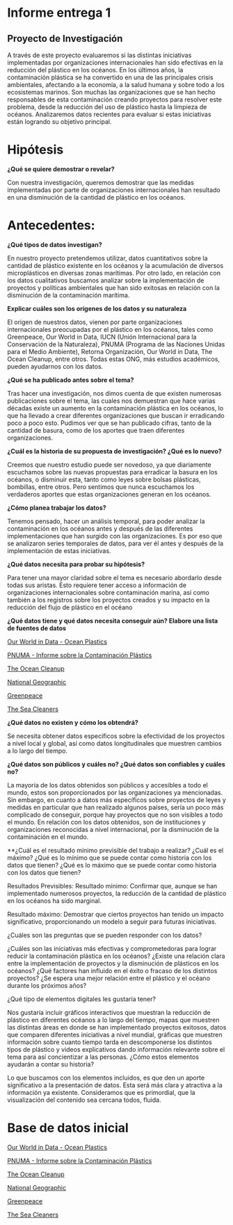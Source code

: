 # Informe entrega 1

## Proyecto de Investigación 

A través de este  proyecto evaluaremos si las distintas iniciativas implementadas por organizaciones internacionales han sido efectivas en la reducción del plástico en los océanos. 
En los últimos años, la contaminación plástica se ha convertido en una de las principales crisis ambientales, afectando a la economía, a la salud humana y sobre todo a los ecosistemas marinos. Son muchas las organizaciones que se  han hecho responsables de esta contaminación creando proyectos para resolver este problema, desde la reducción del uso de plástico hasta la limpieza de océanos. Analizaremos datos recientes para evaluar si estas iniciativas están logrando su objetivo principal.

# Hipótesis 
**¿Qué se quiere demostrar o revelar?**

Con nuestra investigación, queremos demostrar que las medidas implementadas por parte de organizaciones internacionales han resultado en una disminución de la cantidad de plástico en los océanos.

# Antecedentes:

**¿Qué tipos de datos investigan?**

En nuestro proyecto pretendemos utilizar, datos cuantitativos sobre la cantidad de plástico existente en los océanos y la acumulación de diversos microplásticos en diversas zonas marítimas. Por otro lado, en relación con los datos cualitativos buscamos analizar sobre la implementación de proyectos y políticas ambientales que han sido exitosas en relación con la disminución de la contaminación marítima.

**Explicar cuáles son los orígenes de los datos y su naturaleza**

El origen de nuestros datos, vienen por parte organizaciones internacionales preocupadas por el plástico en los océanos, tales como Greenpeace, Our World in Data, IUCN (Unión Internacional para la Conservación de la Naturaleza), PNUMA (Programa de las Naciones Unidas para el Medio Ambiente), Retorna Organización, Our World in Data, The Ocean Cleanup, entre otros. Todas estas ONG, más estudios académicos, pueden ayudarnos con los datos. 

**¿Qué se ha publicado antes sobre el tema?**

Tras hacer una investigación, nos dimos cuenta de que existen numerosas publicaciones sobre el tema, las cuales nos demuestran que hace varias décadas existe un aumento en la contaminación plástica en los océanos, lo que ha llevado a crear diferentes organizaciones que buscan ir erradicando poco a poco esto. Pudimos ver que se han publicado cifras, tanto de la cantidad de basura, como de los aportes que traen diferentes organizaciones. 


**¿Cuál es la historia de su propuesta de investigación? ¿Qué es lo nuevo?**

Creemos que nuestro estudio puede ser novedoso, ya que diariamente escuchamos sobre las nuevas propuestas para erradicar la basura en los océanos, o disminuir esta, tanto como leyes sobre bolsas plásticas, bombillas, entre otros. Pero sentimos que nunca escuchamos los verdaderos aportes que estas organizaciones generan en los océanos. 

**¿Cómo planea trabajar los datos?**

Tenemos pensado, hacer un análisis temporal, para poder analizar la contaminación en los océanos antes y después de las diferentes implementaciones que han surgido con las organizaciones. Es por eso que se analizaron series temporales de datos, para ver él antes y después de la implementación de estas iniciativas. 


**¿Qué datos necesita para probar su hipótesis?**

Para tener una mayor claridad sobre el tema es necesario abordarlo desde todas sus aristas. Esto requiere tener acceso a información de organizaciones internacionales sobre contaminación marina, así como también a los registros sobre los proyectos creados y su impacto en la reducción del flujo de plástico en el océano

**¿Qué datos tiene y qué datos necesita conseguir aún? 
Elabore una lista de fuentes de datos**

[Our World in Data - Ocean Plastics ](https://ourworldindata.org/grapher/share-of-global-plastic-waste-emitted-to-the-ocean)

[PNUMA - Informe sobre la Contaminación Plástics](https://www.unep.org/es/noticias-y-reportajes/comunicado-de-prensa/informe-de-la-onu-sobre-contaminacion-por-plasticos)

[The Ocean Cleanup](https://theoceancleanup.com/)

[National Geographic](https://www.nationalgeographic.com.es/medio-ambiente/lucha-contra-el-plastico-logra-sacar-toneladas-oceano-pacifico_20656)

[Greenpeace](https://es.greenpeace.org/es/trabajamos-en/consumismo/plasticos/como-llega-el-plastico-a-los-oceanos-y-que-sucede-entonces/)

[The Sea Cleaners](​​https://www.theseacleaners.org/es/contaminacion-por-plasticos/)


 **¿Qué datos no existen y cómo los obtendrá?**

Se necesita obtener datos específicos sobre la efectividad de los proyectos a nivel local y global, así como datos longitudinales que muestren cambios a lo largo del tiempo.

**¿Qué datos son públicos y cuáles no? ¿Qué datos son confiables y cuáles no?**

La mayoría de los datos obtenidos son públicos y accesibles a todo el mundo, estos son proporcionados por las organizaciones ya mencionadas. Sin embargo, en cuanto a datos más específicos sobre proyectos de leyes y medidas en particular que han realizado algunos países, sería un poco más complicado de conseguir, porque hay proyectos que no son visibles a todo el mundo. 
En relación con los datos obtenidos, son de instituciones y organizaciones reconocidas a nivel internacional, por la disminución de la contaminación en el mundo.


**¿Cuál es el resultado mínimo previsible del trabajo a realizar? ¿Cuál es el máximo?
¿Qué es lo mínimo que se puede contar como historia con los datos que tienen? ¿Qué es lo máximo que se puede contar como historia con los datos que tienen?

Resultados Previsibles:
Resultado mínimo: Confirmar que, aunque se han implementado numerosos proyectos, la reducción de la cantidad de plástico en los océanos ha sido marginal.

Resultado máximo: Demostrar que ciertos proyectos han tenido un impacto significativo, proporcionando un modelo a seguir para futuras iniciativas.


¿Cuáles son las preguntas que se pueden responder con los datos? 

¿Cuáles son las iniciativas más efectivas y comprometedoras para lograr reducir la contaminación plástica en los océanos?
¿Existe una relación clara entre la implementación de proyectos y la disminución de plásticos en los océanos?
¿Qué factores han influido en el éxito o fracaso de los distintos proyectos?
¿Se espera una mejor relación entre el plástico y el océano durante los próximos años?

¿Qué tipo de elementos digitales les gustaría tener?

Nos gustaría incluir gráficos interactivos que muestran la reducción de plástico en diferentes océanos a lo largo del tiempo, mapas que muestren las distintas  áreas en donde se han implementado proyectos exitosos, datos que comparen diferentes iniciativas a nivel mundial, gráficas que muestren información  sobre cuanto tiempo tarda en descomponerse los distintos tipos de plástico y videos explicativos dando información relevante sobre el tema para así concientizar a las personas. 
¿Cómo estos elementos ayudarán a contar su historia?

Lo que buscamos con los elementos incluidos, es que den un aporte significativo a la presentación de datos. Esta será más clara y atractiva a la información ya existente. Consideramos que es primordial, que la visualización del contenido sea cercana todos, fluida.

# Base de datos inicial

[Our World in Data - Ocean Plastics ](https://ourworldindata.org/grapher/share-of-global-plastic-waste-emitted-to-the-ocean)

[PNUMA - Informe sobre la Contaminación Plástics](https://www.unep.org/es/noticias-y-reportajes/comunicado-de-prensa/informe-de-la-onu-sobre-contaminacion-por-plasticos)

[The Ocean Cleanup](https://theoceancleanup.com/)

[National Geographic](https://www.nationalgeographic.com.es/medio-ambiente/lucha-contra-el-plastico-logra-sacar-toneladas-oceano-pacifico_20656)

[Greenpeace](https://es.greenpeace.org/es/trabajamos-en/consumismo/plasticos/como-llega-el-plastico-a-los-oceanos-y-que-sucede-entonces/)

[The Sea Cleaners](​​https://www.theseacleaners.org/es/contaminacion-por-plasticos/)



